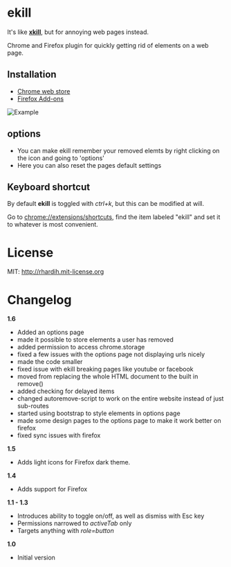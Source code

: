 ekill
=============

It's like [**xkill**](https://en.wikipedia.org/wiki/Xkill), but for annoying web pages instead.

Chrome and Firefox plugin for quickly getting rid of elements on a web page.

## Installation

- [Chrome web store](https://chrome.google.com/webstore/detail/ekill/lcgdpfaiipaelnpepigdafiogebaeedg?hl=en)
- [Firefox Add-ons](https://addons.mozilla.org/firefox/addon/ekill/)

![Example](https://raw.githubusercontent.com/rhardih/ekill/master/example.gif)

## options
- You can make ekill remember your removed elemts by right clicking on the icon and going to 'options'
- Here you can also reset the pages default settings

## Keyboard shortcut

By default **ekill** is toggled with *ctrl+k*, but this can be modified at will.

Go to [chrome://extensions/shortcuts](chrome://extensions/shortcuts), find the item labeled "ekill" and set it to whatever is most convenient.

# License

MIT: http://rhardih.mit-license.org

# Changelog

**1.6**

- Added an options page 
- made it possible to store elements a user has removed
- added permission to access chrome.storage
- fixed a few issues with the options page not displaying urls nicely
- made the code smaller
- fixed issue with ekill breaking pages like youtube or facebook
- moved from replacing the whole HTML document to the built in remove()
- added checking for delayed items
- changed autoremove-script to work on the entire website instead of just sub-routes
- started using bootstrap to style elements in options page
- made some design pages to the options page to make it work better on firefox
- fixed sync issues with firefox

**1.5**

- Adds light icons for Firefox dark theme.

**1.4**

- Adds support for Firefox

**1.1 - 1.3**

- Introduces ability to toggle on/off, as well as dismiss with Esc key
- Permissions narrowed to *activeTab* only
- Targets anything with *role=button*

**1.0**

- Initial version
